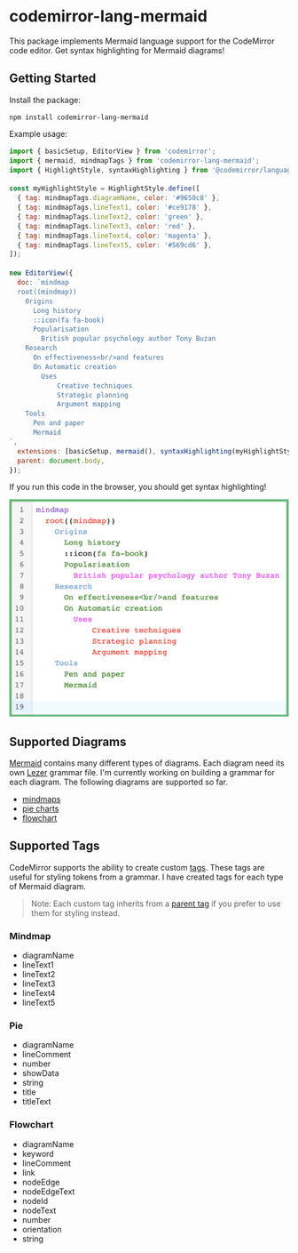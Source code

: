 # codemirror-lang-mermaid

This package implements Mermaid language support for the CodeMirror code editor. Get syntax highlighting for Mermaid diagrams!

## Getting Started

Install the package:
```
npm install codemirror-lang-mermaid
```

Example usage:
```js
import { basicSetup, EditorView } from 'codemirror';
import { mermaid, mindmapTags } from 'codemirror-lang-mermaid';
import { HighlightStyle, syntaxHighlighting } from '@codemirror/language';

const myHighlightStyle = HighlightStyle.define([
  { tag: mindmapTags.diagramName, color: '#9650c8' },
  { tag: mindmapTags.lineText1, color: '#ce9178' },
  { tag: mindmapTags.lineText2, color: 'green' },
  { tag: mindmapTags.lineText3, color: 'red' },
  { tag: mindmapTags.lineText4, color: 'magenta' },
  { tag: mindmapTags.lineText5, color: '#569cd6' },
]);

new EditorView({
  doc: `mindmap
  root((mindmap))
    Origins
      Long history
      ::icon(fa fa-book)
      Popularisation
        British popular psychology author Tony Buzan
    Research
      On effectiveness<br/>and features
      On Automatic creation
        Uses
            Creative techniques
            Strategic planning
            Argument mapping
    Tools
      Pen and paper
      Mermaid
`,
  extensions: [basicSetup, mermaid(), syntaxHighlighting(myHighlightStyle)],
  parent: document.body,
});
```

If you run this code in the browser, you should get syntax highlighting!

![Mermaid mindmap syntax highlighting](https://raw.githubusercontent.com/inspirnathan/codemirror-lang-mermaid/main/.github/mindmap-syntax-highlighting.png)

## Supported Diagrams
[Mermaid](https://mermaid.js.org/intro/) contains many different types of diagrams. Each diagram need its own [Lezer](https://lezer.codemirror.net/) grammar file. I'm currently working on building a grammar for each diagram. The following diagrams are supported so far.

- [mindmaps](https://mermaid.js.org/syntax/mindmap.html)
- [pie charts](https://mermaid.js.org/syntax/pie.html)
- [flowchart](https://mermaid.js.org/syntax/flowchart.html)

## Supported Tags
CodeMirror supports the ability to create custom [tags](https://lezer.codemirror.net/docs/ref/#highlight.Tag). These tags are useful for styling tokens from a grammar. I have created tags for each type of Mermaid diagram.

> Note: Each custom tag inherits from a [parent tag](https://github.com/inspirnathan/codemirror-lang-mermaid/blob/main/src/tags/index.ts) if you prefer to use them for styling instead.

### Mindmap
- diagramName
- lineText1
- lineText2
- lineText3
- lineText4
- lineText5

### Pie
- diagramName
- lineComment
- number
- showData
- string
- title
- titleText

### Flowchart
- diagramName
- keyword
- lineComment
- link
- nodeEdge
- nodeEdgeText
- nodeId
- nodeText
- number
- orientation
- string
